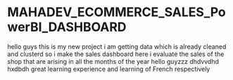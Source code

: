 # MAHADEV_ECOMMERCE_SALES_PowerBI_DASHBOARD
hello guys this is my new project i am getting data which is already cleaned and clusterd so i make the sales dashboard
here i evaluate the sales of the shop that are arising in all the months of the year
hello guyzzz
dhdvvdhd hxdbdh
great learning experience and learning of French respectively 
